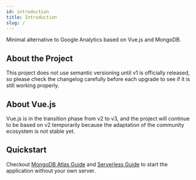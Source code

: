 ```yaml
---
id: introduction
title: Introduction
slug: /
---
```


Minimal alternative to Google Analytics based on Vue.js and MongoDB.

## About the Project

This project does not use semantic versioning until v1 is officially released, so please check the changelog carefully before each upgrade to see if it is still working properly.

## About Vue.js

Vue.js is in the transition phase from v2 to v3, and the project will continue to be based on v2 temporarily because the adaptation of the community ecosystem is not stable yet.

## Quickstart

Checkout [MongoDB Atlas Guide](mongodb-atlas-guide) and [Serverless Guide](serverless-guide) to start the application without your own server.
